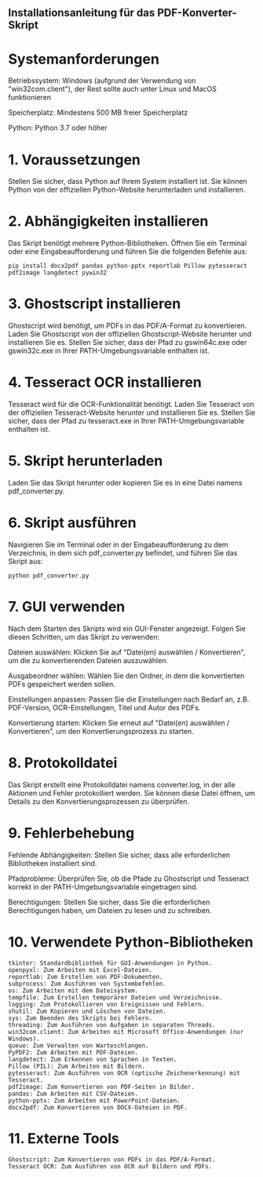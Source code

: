 ## Installationsanleitung für das PDF-Konverter-Skript

# Systemanforderungen
Betriebssystem: Windows (aufgrund der Verwendung von "win32com.client"), der Rest sollte auch unter Linux und MacOS funktionieren

Speicherplatz: Mindestens 500 MB freier Speicherplatz

Python: Python 3.7 oder höher

# 1. Voraussetzungen
Stellen Sie sicher, dass Python auf Ihrem System installiert ist. Sie können Python von der offiziellen Python-Website herunterladen und installieren.

# 2. Abhängigkeiten installieren
Das Skript benötigt mehrere Python-Bibliotheken. Öffnen Sie ein Terminal oder eine Eingabeaufforderung und führen Sie die folgenden Befehle aus:

``pip install docx2pdf pandas python-pptx reportlab Pillow pytesseract pdf2image langdetect pywin32``

# 3. Ghostscript installieren
Ghostscript wird benötigt, um PDFs in das PDF/A-Format zu konvertieren. Laden Sie Ghostscript von der offiziellen Ghostscript-Website herunter und installieren Sie es. Stellen Sie sicher, dass der Pfad zu gswin64c.exe oder gswin32c.exe in Ihrer PATH-Umgebungsvariable enthalten ist.

# 4. Tesseract OCR installieren
Tesseract wird für die OCR-Funktionalität benötigt. Laden Sie Tesseract von der offiziellen Tesseract-Website herunter und installieren Sie es. Stellen Sie sicher, dass der Pfad zu tesseract.exe in Ihrer PATH-Umgebungsvariable enthalten ist.

# 5. Skript herunterladen
Laden Sie das Skript herunter oder kopieren Sie es in eine Datei namens pdf_converter.py.

# 6. Skript ausführen
Navigieren Sie im Terminal oder in der Eingabeaufforderung zu dem Verzeichnis, in dem sich pdf_converter.py befindet, und führen Sie das Skript aus:

``python pdf_converter.py``

# 7. GUI verwenden
Nach dem Starten des Skripts wird ein GUI-Fenster angezeigt. Folgen Sie diesen Schritten, um das Skript zu verwenden:

Dateien auswählen: Klicken Sie auf "Datei(en) auswählen / Konvertieren", um die zu konvertierenden Dateien auszuwählen.

Ausgabeordner wählen: Wählen Sie den Ordner, in dem die konvertierten PDFs gespeichert werden sollen.

Einstellungen anpassen: Passen Sie die Einstellungen nach Bedarf an, z.B. PDF-Version, OCR-Einstellungen, Titel und Autor des PDFs.

Konvertierung starten: Klicken Sie erneut auf "Datei(en) auswählen / Konvertieren", um den Konvertierungsprozess zu starten.

# 8. Protokolldatei
Das Skript erstellt eine Protokolldatei namens converter.log, in der alle Aktionen und Fehler protokolliert werden. Sie können diese Datei öffnen, um Details zu den Konvertierungsprozessen zu überprüfen.

# 9. Fehlerbehebung
Fehlende Abhängigkeiten: Stellen Sie sicher, dass alle erforderlichen Bibliotheken installiert sind.

Pfadprobleme: Überprüfen Sie, ob die Pfade zu Ghostscript und Tesseract korrekt in der PATH-Umgebungsvariable eingetragen sind.

Berechtigungen: Stellen Sie sicher, dass Sie die erforderlichen Berechtigungen haben, um Dateien zu lesen und zu schreiben.

# 10. Verwendete Python-Bibliotheken

    tkinter: Standardbibliothek für GUI-Anwendungen in Python.
    openpyxl: Zum Arbeiten mit Excel-Dateien.
    reportlab: Zum Erstellen von PDF-Dokumenten.
    subprocess: Zum Ausführen von Systembefehlen.
    os: Zum Arbeiten mit dem Dateisystem.
    tempfile: Zum Erstellen temporärer Dateien und Verzeichnisse.
    logging: Zum Protokollieren von Ereignissen und Fehlern.
    shutil: Zum Kopieren und Löschen von Dateien.
    sys: Zum Beenden des Skripts bei Fehlern.
    threading: Zum Ausführen von Aufgaben in separaten Threads.
    win32com.client: Zum Arbeiten mit Microsoft Office-Anwendungen (nur Windows).
    queue: Zum Verwalten von Warteschlangen.
    PyPDF2: Zum Arbeiten mit PDF-Dateien.
    langdetect: Zum Erkennen von Sprachen in Texten.
    Pillow (PIL): Zum Arbeiten mit Bildern.
    pytesseract: Zum Ausführen von OCR (optische Zeichenerkennung) mit Tesseract.
    pdf2image: Zum Konvertieren von PDF-Seiten in Bilder.
    pandas: Zum Arbeiten mit CSV-Dateien.
    python-pptx: Zum Arbeiten mit PowerPoint-Dateien.
    docx2pdf: Zum Konvertieren von DOCX-Dateien in PDF.

# 11. Externe Tools

    Ghostscript: Zum Konvertieren von PDFs in das PDF/A-Format.
    Tesseract OCR: Zum Ausführen von OCR auf Bildern und PDFs.

